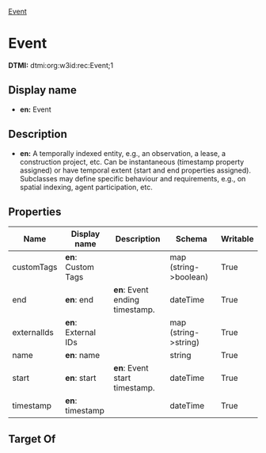 [Event](.)
# Event
**DTMI:** dtmi:org:w3id:rec:Event;1
## Display name
- **en:** Event
## Description
- **en:** A temporally indexed entity, e.g., an observation, a lease, a construction project, etc. Can be instantaneous (timestamp property assigned) or have temporal extent (start and end properties assigned). Subclasses may define specific behaviour and requirements, e.g., on spatial indexing, agent participation, etc.
## Properties
|Name|Display name|Description|Schema|Writable|
|-|-|-|-|-|
|customTags|**en**: Custom Tags||map (string->boolean)|True|
|end|**en**: end|**en**: Event ending timestamp.|dateTime|True|
|externalIds|**en**: External IDs||map (string->string)|True|
|name|**en**: name||string|True|
|start|**en**: start|**en**: Event start timestamp.|dateTime|True|
|timestamp|**en**: timestamp||dateTime|True|
## Target Of
